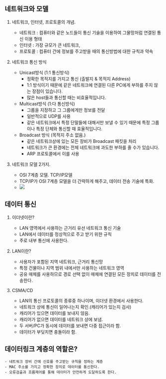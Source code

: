 ## 네트워크와 모델
1. 네트워크, 인터넷, 프로토콜의 개념.
    - 네트워크 : 컴퓨터와 같은 노드들이 통신 기술을 이용하여 그물망처럼 연결된 통신 이용 형태
    - 인터넷 : 가장 규모가 큰 네트워크, 
    - 프로토콜 : 컴퓨터 간에 정보를 주고받을 때의 통신방법에 대한 규칙과 약속

2. 네트워크 통신 방식
    - Unicast방식 (1:1 통신방식)
      +  정확한 목적지를 가지고 통신 (출발지 & 목적지 Address)
      + 1:1 방식이기 때문에 같은 네트워크에 연결된 다른 PC에게 부하를 주지 않는 장점이 있습니다.
      + 많은 host들과 통신할 때는 비효율적입니다.
    - Multicast방식 (1:다 통신방식)
      + 그룹을 지정하고 그 그룹에게만 정보를 전달
      + 일반적으로 UDP를 사용
      + 같은 네트워크에서 특정 단말들에 대해서만 보낼 수 있기 때문에 특정 그룹이나 특정 단체와 통신할 때 효율적입니다.
    - Broadcast 방식 (목적지 주소 없음.)
      + 같은 네트워크상에 있는 모든 장비가 Broadcast 패킷을 처리
      + 네트워크가 큰 환경에는 전체 네트워크에 과도한 부하를 줄 수가 있습니다.
      + ARP 프로토콜에서 이를 사용

3. 네트워크 모델 2가지.
    - OSI 7계층 모델. TCP/IP모델
    - TCP/IP가 OSI 7계층 모델을 더 간략하게 해주고, 데이터 전송 기술에 특화.
    - ![](https://miro.medium.com/max/1400/1*tnEkvHfXNnhv7xAthT2sJQ.png)

## 데이터 통신

1. 이더넷이란?
    - LAN 영역에서 사용하는 근거리 유선 네트워크 통신 기술
    - LAN에서 데이터를 정상적으로 주고 받기 위한 규칙
    - 주로 내부 통신에 사용한다.
2. LAN이란?
    - 사용자가 포함된 지역 네트워크, 근거리 통신망
    - 특정 건물이나 지역 범위 내에서만 사용하는 네트워크 영역
    - 공유 매체를 사용하므로 경로 선택 없이 매체에 연결된 모든 장치로 데이터를 전송한다.

3. CSMA/CD
    - LAN의 통신 프로토콜의 종류중 하나이며, 이더넷 환경에서 사용한다.
    - 네트워크 상에 통신이 일어나는지 확인.(캐리어가 있는지 검사)
    - 캐리어가 있으면 데이터를 보내지 않음.
    - 캐리어가 없으면 데이터를 네트워크 상에 보냄.
    - 두 서버/PC가 동시에 데이터를 보내면 다중 접근이라 함.
    - 데이터가 부딪치면 충돌이라 함.

## 데이터링크 계층의 역할은?
    - 네트워크 장비 간에 신호를 주고받는 규칙을 정하는 계층
    - MAC 주소를 가지고 정확한 장치로 데이터를 통신한다.
    - 오류검출과 흐름제어를 통해 데이터가 안전하게 도달하도록 한다.